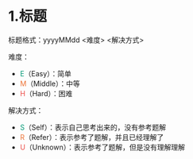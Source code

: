 # 1.标题

标题格式：yyyyMMdd <难度> <解决方式>

难度：

- <font color=#009975>E</font>（Easy）：简单
- <font color=#ed7336>M</font>（Middle）：中等
- <font color=#ec4c47>H</font>（Hard）：困难

解决方式：

- <font color=#009975>S</font>（Self）：表示自己思考出来的，没有参考题解
- <font color=#ed7336>R</font>（Refer）：表示参考了题解，并且已经理解了
- <font color=#ec4c47>U</font>（Unknown）：表示参考了题解，但是没有理解理解



